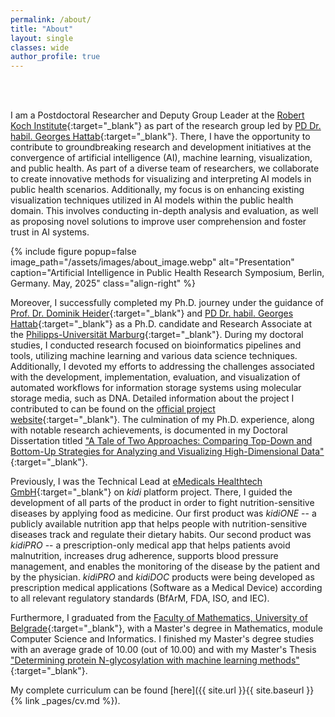 ```yaml
---
permalink: /about/
title: "About"
layout: single
classes: wide
author_profile: true
---
```


<br>
<br>

I am a Postdoctoral Researcher and Deputy Group Leader at the [Robert Koch Institute](https://www.rki.de/EN/Home/homepage_node.html){:target="_blank"} as part of the research group led by [PD Dr. habil. Georges Hattab](https://visualization.group/hattab/){:target="_blank"}. There, I have the opportunity to contribute to groundbreaking research and development initiatives at the convergence of artificial intelligence (AI), machine learning, visualization, and public health. As part of a diverse team of researchers, we collaborate to create innovative methods for visualizing and interpreting AI models in public health scenarios. Additionally, my focus is on enhancing existing visualization techniques utilized in AI models within the public health domain. This involves conducting in-depth analysis and evaluation, as well as proposing novel solutions to improve user comprehension and foster trust in AI systems.


{% include figure popup=false image_path="/assets/images/about_image.webp" alt="Presentation" caption="Artificial Intelligence in Public Health Research Symposium, Berlin, Germany. May, 2025" class="align-right" %}

Moreover, I successfully completed my Ph.D. journey under the guidance of [Prof. Dr. Dominik Heider](http://heiderlab.de/?page_id=146){:target="_blank"} and [PD Dr. habil. Georges Hattab](https://visualization.group/hattab/){:target="_blank"} as a Ph.D. candidate and Research Associate at the [Philipps-Universität Marburg](https://www.uni-marburg.de/en){:target="_blank"}. During my doctoral studies, I conducted research focused on bioinformatics pipelines and tools, utilizing machine learning and various data science techniques. Additionally, I devoted my efforts to addressing the challenges associated with the development, implementation, evaluation, and visualization of automated workflows for information storage systems using molecular storage media, such as DNA. Detailed information about the project I contributed to can be found on the [official project website](https://mosla.mathematik.uni-marburg.de/gb/){:target="_blank"}. The culmination of my Ph.D. experience, along with notable research achievements, is documented in my Doctoral Dissertation titled ["A Tale of Two Approaches: Comparing Top-Down and Bottom-Up Strategies for Analyzing and Visualizing High-Dimensional Data"](https://doi.org/10.17192/z2023.0533){:target="_blank"}.

Previously, I was the Technical Lead at [eMedicals Healthtech GmbH](https://emedicals.de/){:target="_blank"} on _kidi_ platform project. There, I guided the development of all parts of the product in order to fight nutrition-sensitive diseases by applying food as medicine. Our first product was _kidiONE_ -- a publicly available nutrition app that helps people with nutrition-sensitive diseases track and regulate their dietary habits. Our second product was _kidiPRO_ -- a prescription-only medical app that helps patients avoid malnutrition, increases drug adherence, supports blood pressure management, and enables the monitoring of the disease by the patient and by the physician. _kidiPRO_ and _kidiDOC_ products were being developed as prescription medical applications (Software as a Medical Device) according to all relevant regulatory standards (BfArM, FDA, ISO, and IEC).

Furthermore, I graduated from the [Faculty of Mathematics, University of Belgrade](http://www.matf.bg.ac.rs/eng/){:target="_blank"}, with a Master's degree in Mathematics, module Computer Science and Informatics. I finished my Master's degree studies with an average grade of 10.00 (out of 10.00) and with my Master's Thesis ["Determining protein N-glycosylation with machine learning methods"](http://elibrary.matf.bg.ac.rs/handle/123456789/5013?show=full){:target="_blank"}.


My complete curriculum can be found [here]({{ site.url }}{{ site.baseurl }}{% link _pages/cv.md %}).

